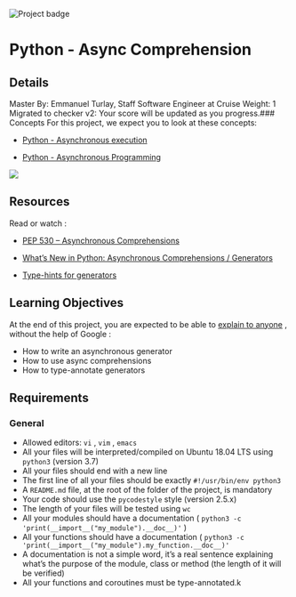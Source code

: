  ![Project badge](https://intranet.hbtn.io/assets/pathway/006_color-21d9dd12a952c0dcfa9471902c922dde2a053f71943f7645391458f701eeec29.png) 
# Python - Async Comprehension
## Details
Master By: Emmanuel Turlay, Staff Software Engineer at Cruise Weight: 1 Migrated to checker v2: Your score will be updated as you progress.### Concepts
For this project, we expect you to look at these concepts:
* [Python - Asynchronous execution](https://intranet.hbtn.io/concepts/1173) 

* [Python - Asynchronous Programming](https://intranet.hbtn.io/concepts/1174) 

 ![](https://s3.eu-west-3.amazonaws.com/hbtn.intranet/uploads/medias/2019/12/ee85b9f67c384e29525b.png?X-Amz-Algorithm=AWS4-HMAC-SHA256&X-Amz-Credential=AKIA4MYA5JM5DUTZGMZG%2F20240821%2Feu-west-3%2Fs3%2Faws4_request&X-Amz-Date=20240821T161023Z&X-Amz-Expires=86400&X-Amz-SignedHeaders=host&X-Amz-Signature=701c29b7cc13b3a464ebf7a1ed82f5d9c699cbd0081e1e23dde2fc639d41da4a) 

## Resources
Read or watch :
* [PEP 530 – Asynchronous Comprehensions](https://intranet.hbtn.io/rltoken/UFCR8qW3nHmEDZZaHqXL7Q) 

* [What’s New in Python: Asynchronous Comprehensions / Generators](https://intranet.hbtn.io/rltoken/PAGwxZUyVGBR8EMFGGNnGg) 

* [Type-hints for generators](https://intranet.hbtn.io/rltoken/SAxOMI925qJrJVGmZ0JBNw) 

## Learning Objectives
At the end of this project, you are expected to be able to  [explain to anyone](https://intranet.hbtn.io/rltoken/7bPmbDGSheZBV1GZtaNBXg) 
 ,  without the help of Google :
* How to write an asynchronous generator
* How to use async comprehensions
* How to type-annotate generators
## Requirements
### General
* Allowed editors:  ` vi ` ,  ` vim ` ,  ` emacs ` 
* All your files will be interpreted/compiled on Ubuntu 18.04 LTS using  ` python3 `  (version 3.7)
* All your files should end with a new line
* The first line of all your files should be exactly  ` #!/usr/bin/env python3 ` 
* A  ` README.md `  file, at the root of the folder of the project, is mandatory
* Your code should use the  ` pycodestyle `  style (version 2.5.x)
* The length of your files will be tested using  ` wc ` 
* All your modules should have a documentation ( ` python3 -c 'print(__import__("my_module").__doc__)' ` )
* All your functions should have a documentation ( ` python3 -c 'print(__import__("my_module").my_function.__doc__)' ` 
* A documentation is not a simple word, it’s a real sentence explaining what’s the purpose of the module, class or method (the length of it will be verified)
* All your functions and coroutines must be type-annotated.k